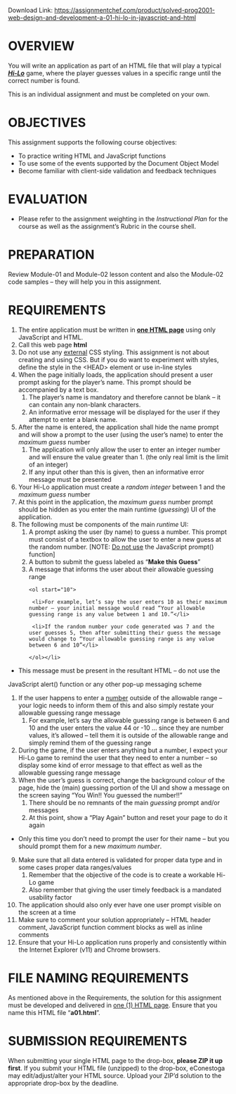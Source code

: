 Download Link: https://assignmentchef.com/product/solved-prog2001-web-design-and-development-a-01-hi-lo-in-javascript-and-html
<br>
<h1>OVERVIEW</h1>

You will write an application as part of an HTML file that will play a typical <strong><em><u>Hi-Lo</u></em></strong> game, where the player guesses values in a specific range until the correct number is found.

This is an individual assignment and must be completed on your own.

<h1>OBJECTIVES</h1>

This assignment supports the following course objectives:

<ul>

 <li>To practice writing HTML and JavaScript functions</li>

 <li>To use some of the events supported by the Document Object Model</li>

 <li>Become familiar with client-side validation and feedback techniques</li>

</ul>

<h1>EVALUATION</h1>

<ul>

 <li>Please refer to the assignment weighting in the <em>Instructional Plan</em> for the course as well as the assignment’s Rubric in the course shell.</li>

</ul>

<h1>PREPARATION</h1>

Review Module-01 and Module-02 lesson content and also the Module-02 code samples – they will help you in this assignment.




<h1>REQUIREMENTS <em> </em></h1>

<ol>

 <li>The entire application must be written in <strong><u>one HTML page</u></strong> using only JavaScript and HTML.</li>

 <li>Call this web page <strong>html</strong></li>

 <li>Do not use any <u>external</u> CSS styling. This assignment is not about creating and using CSS.  But if you do want to experiment with styles, define the style in the &lt;HEAD&gt; element or use in-line styles</li>

 <li>When the page initially loads, the application should present a user prompt asking for the player’s name. This prompt should be accompanied by a text box.

  <ol>

   <li>The player’s name is mandatory and therefore cannot be blank – it can contain any non-blank characters.</li>

   <li>An informative error message will be displayed for the user if they attempt to enter a blank name.</li>

  </ol></li>

 <li>After the name is entered, the application shall hide the name prompt and will show a prompt to the user (using the user’s name) to enter the <em>maximum guess</em> number

  <ol>

   <li>The application will only allow the user to enter an integer number and will ensure the value greater than 1. (the only real limit is the limit of an integer)</li>

   <li>If any input other than this is given, then an informative error message must be presented</li>

  </ol></li>

 <li>Your Hi-Lo application must create a <em>random integer</em> between 1 and the <em>maximum guess</em> number</li>

 <li>At this point in the application, the <em>maximum guess</em> number prompt should be hidden as you enter the main runtime (<em>guessing</em>) UI of the application.</li>

 <li>The following must be components of the main <em>runtime</em> UI:

  <ol>

   <li>A prompt asking the user (by name) to guess a number. This prompt must consist of a textbox to allow the user to enter a new guess at the random number.  [NOTE: <u>Do not use</u> the JavaScript prompt() function]</li>

   <li>A button to submit the guess labeled as “<strong>Make this Guess</strong>”</li>

   <li>A message that informs the user about their allowable guessing range

    <ol start="10">

     <li>For example, let’s say the user enters 10 as their maximum number – your initial message would read “Your allowable guessing range is any value between 1 and 10.”</li>

     <li>If the random number your code generated was 7 and the user guesses 5, then after submitting their guess the message would change to “Your allowable guessing range is any value between 6 and 10”</li>

    </ol></li>

  </ol></li>

</ol>

<ul>

 <li>This message must be present in the resultant HTML – do not use the</li>

</ul>

JavaScript alert() function or any other pop-up messaging scheme

<ol>

 <li>If the user happens to enter a <u>number</u> outside of the allowable range – your logic needs to inform them of this and also simply restate your allowable guessing range message

  <ol>

   <li>For example, let’s say the allowable guessing range is between 6 and 10 and the user enters the value 44 or -10 … since they are number values, it’s allowed – tell them it is outside of the allowable range and simply remind them of the guessing range</li>

  </ol></li>

 <li>During the game, if the user enters anything but a number, I expect your Hi-Lo game to remind the user that they need to enter a number – so display some kind of error message to that effect as well as the allowable guessing range message</li>

 <li>When the user’s guess is correct, change the background colour of the page, hide the (main) guessing portion of the UI and show a message on the screen saying “You Win!! You guessed the number!!”

  <ol>

   <li>There should be no remnants of the main <em>guessing</em> prompt and/or messages</li>

   <li>At this point, show a “Play Again” button and reset your page to do it again</li>

  </ol></li>

</ol>

<ul>

 <li>Only this time you don’t need to prompt the user for their name – but you should prompt them for a new <em>maximum number</em>.</li>

</ul>

<ol start="9">

 <li>Make sure that all data entered is validated for proper data type and in some cases proper data ranges/values

  <ol>

   <li>Remember that the objective of the code is to create a workable Hi-Lo game</li>

   <li>Also remember that giving the user timely feedback is a mandated usability factor</li>

  </ol></li>

 <li>The application should also only ever have one user prompt visible on the screen at a time</li>

 <li>Make sure to comment your solution appropriately – HTML header comment, JavaScript function comment blocks as well as inline comments</li>

 <li>Ensure that your Hi-Lo application runs properly and consistently within the Internet Explorer (v11) and Chrome browsers.</li>

</ol>




<h1>FILE NAMING REQUIREMENTS</h1>

As mentioned above in the Requirements, the solution for this assignment must be developed and delivered in <u>one (1) HTML page</u>.  Ensure that you name this HTML file “<strong>a01.html</strong>”.

<h1>SUBMISSION REQUIREMENTS</h1>

When submitting your single HTML page to the drop-box, <strong>please ZIP it up first</strong>.  If you submit your HTML file (unzipped) to the drop-box, eConestoga may edit/adjust/alter your HTML source.  Upload your ZIP’d solution to the appropriate drop-box by the deadline.